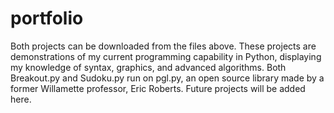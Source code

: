 # portfolio

Both projects can be downloaded from the files above. These projects are demonstrations of my current programming capability in Python, displaying my knowledge of syntax, graphics, and advanced algorithms. Both Breakout.py and Sudoku.py run on pgl.py, an open source library made by a former Willamette professor, Eric Roberts. Future projects will be added here.